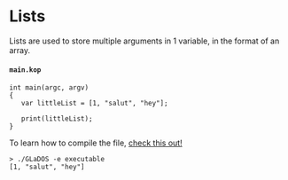 # Lists

Lists are used to store multiple arguments in 1 variable, in the format of an array.

#### **`main.kop`**
```
int main(argc, argv)
{
   var littleList = [1, "salut", "hey"];

   print(littleList);
}
```

To learn how to compile the file, [check this out!](./compile_and_run.md)

```
> ./GLaDOS -e executable
[1, "salut", "hey"]
```
